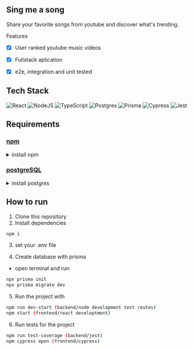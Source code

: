 ## Sing me a song

Share your favorite songs from youtube and discover what's trending.

Features

- [x] User ranked youtube music videos

- [x] Fullstack aplication

- [x] e2e, integration and unit tested

## Tech Stack
![React](https://img.shields.io/badge/react-%2320232a.svg?style=for-the-badge&logo=react&logoColor=%2361DAFB) 
![NodeJS](https://img.shields.io/badge/node.js-6DA55F?style=for-the-badge&logo=node.js&logoColor=white) 
![TypeScript](https://img.shields.io/badge/typescript-%23007ACC.svg?style=for-the-badge&logo=typescript&logoColor=white)
![Postgres](https://img.shields.io/badge/postgres-%23316192.svg?style=for-the-badge&logo=postgresql&logoColor=white) 
![Prisma](https://img.shields.io/badge/Prisma-3982CE?style=for-the-badge&logo=Prisma&logoColor=white)
![Cypress](https://img.shields.io/badge/Cypress-04C38E.svg?style=for-the-badge&logo=Cypress&logoColor=white)
![Jest](https://img.shields.io/badge/Jest-323330?style=for-the-badge&logo=Jest&logoColor=white)

## Requirements

### [npm](https://www.npmjs.com/)

<details>
    <summary>install npm</summary>

```bash
nvm install --lts
nvm use --lts
# Verify node version
node --version # Must show v14.16.1
# Verify npm version
npm -v
```

</details>

### [postgreSQL](https://www.postgresql.org/)

<details>
    <summary>install postgres</summary>

```bash
sudo apt install postgresql postgresql-contrib
```

</details>

## How to run

1. Clone this repository
2. Install dependencies

```bash
npm i
```

3. set your .env file

4. Create database with prisma

- open terminal and run

```bash
npx prisma init
npx prisma migrate dev
```

5. Run the project with

```bash
npm run dev-start (backend/node development test routes)
npm start (frontend/react developtment)
```

6. Run tests for the project

```bash
npm run test-coverage (backend/jest)
npm cypress open (frontend/cypress)

```
